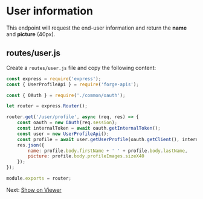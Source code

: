 # User information

This endpoint will request the end-user information and return the **name** and **picture** (40px).

## routes/user.js

Create a `routes/user.js` file and copy the following content:

```javascript
const express = require('express');
const { UserProfileApi } = require('forge-apis');

const { OAuth } = require('./common/oauth');

let router = express.Router();

router.get('/user/profile', async (req, res) => {
    const oauth = new OAuth(req.session);
    const internalToken = await oauth.getInternalToken();
    const user = new UserProfileApi();
    const profile = await user.getUserProfile(oauth.getClient(), internalToken);
    res.json({
        name: profile.body.firstName + ' ' + profile.body.lastName,
        picture: profile.body.profileImages.sizeX40
    });
});

module.exports = router;
```

Next: [Show on Viewer](viewer/3legged/readme)